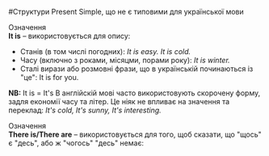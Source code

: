 #Структури Present Simple, що не є типовими для української мови

 <div class="eoz-wrap">
<span class="eoz">Означення</span>
<div class="eoz-text">
<b>It is</b> – використовується для опису:
</div>
</div>

<ul>
<li>Станів (в том числі погодних): <i>It is easy. It is cold.</i></li>
<li>Часу (включно з роками, місяцми, порами року): <i>It is winter.</i></li>
<li>Сталі вирази або розмовні фрази, що в українській починаються із "це": It is for you.</li>
</ul>

<b>NB:</b> It is = It's
В англійскій мові часто використовують скорочену форму, задля економії часу та літер. Це ніяк не впливає на значення та переклад: <i>It's cold, It's sunny, It's interesting.</i>


 <div class="eoz-wrap">
<span class="eoz">Означення</span>
<div class="eoz-text">
<b>There is/There are</b> – використовується для того, щоб сказати, що "щось" є "десь", або ж "чогось" "десь" немає:
</div>
</div>


